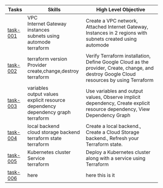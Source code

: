 | Tasks                                                              | Skills                                                                                              | High Level Objective                                                                                                                        |
|--------------------------------------------------------------------|-----------------------------------------------------------------------------------------------------|---------------------------------------------------------------------------------------------------------------------------------------------|
| [task-001](task-001-vpc-2inst-cloudshell)                          | VPC<br>  Internet Gateway<br>  instances<br>  subnets using automode<br>  terraform                 | Create a VPC network,  Attached Internet Gateway,  Instances in 2 regions with subnets created using automode                               |
| [task-002](task-002-1inst-dflt-vpc)                                | terraform version<br>  Provider<br>  create,change,destroy<br>  terraform                           | Verify Terraform installation,  Define Google Cloud as the provider,  Create, change, and destroy Google Cloud resources by using Terraform |
| [task-003](task-003-vars-and-resource-dependencies)                | variables<br>  output values<br>  explicit resource dependency<br>  dependency graph<br>  terraform | Use variables and output values,  Observe implicit dependency,  Create explicit resource dependency,  View Dependency Graph                 |
| [task-004](task-004-creating-remote-backend)                       | local backend<br>  cloud storage backend<br>  terraform state<br>  terraform                        | Create a local backend.,  Create a Cloud Storage backend.,  Refresh your Terraform state.                                                   |
| [task-005](task-005-deploy-k8s-loadbalancer-service)               | Kubernetes cluster<br>  Service<br>  terraform                                                      | Deploy a Kubernetes cluster along with a service using Terraform                                                                            |
| [task-006](task-006-modular-load-balancing-regional-load-balancer) | here                                                                                                | here this is it                                                                                                                             |